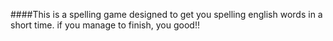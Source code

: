 ####This is a spelling game 
designed to get you spelling english words in a short time.
if you manage to finish, you good!!